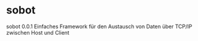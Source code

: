 # sobot

sobot 0.0.1   Einfaches Framework für den Austausch von Daten über TCP/IP zwischen Host und Client
